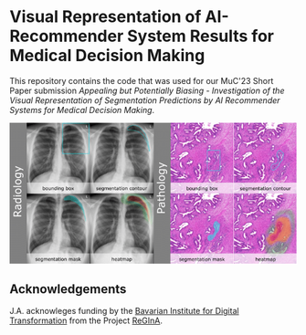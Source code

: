 # Visual Representation of AI-Recommender System Results for Medical Decision Making

This repository contains the code that was used for our MuC'23 Short Paper submission *Appealing but Potentially Biasing - Investigation of the Visual Representation of Segmentation Predictions by AI Recommender Systems for Medical Decision Making*. 

<img src="figures/study_images_4x4.png" width="600px" align="center"/>


## Acknowledgements

J.A. acknowleges funding by the [Bavarian Institute for Digital Transformation](https://badw.de/bayerisches-forschungsinstitut-fuer-digitale-transformation.html) from the Project [ReGInA](https://en.bidt.digital/regina/).